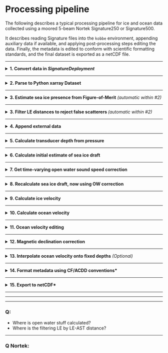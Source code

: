 # Processing pipeline

The following describes a typical processing pipeline for ice and ocean data collected using a moored 5-beam Nortek Signature250 or Signature500.

It describes reading Signature files into the `kobbe` environment, appending auxiliary data if available, and applying post-processing steps editing the data. Finally, the metadata is edited to conform with scientific formatting standards, and the final dataset is exported as a netCDF file.


___

<details>
<summary><b>1. Convert data in <i>SignatureDeployment</i></b></summary>
<p>

Converting from `.ad2cp` file (uploaded from the instrument) to `.mat` file (containing physical variables). The conversion is done in Nortek's *SignatureDeployment* software, outside of the `kobbe` environment.

For long deployments, the export procedure may result in several `.mat`-files per `.ad2cp` file.

</p>
</details>



___

<details>
<summary><b>2. Parse to Python xarray Dataset</b></summary>
<p><br>

- `kobbe.load.matfiles_to_dataset()`
- Regrid from `Average_TIME` to 2D (`TIME`, `SAMPLE`):

 <a href="../_static/proc_images/kobbe_1d_to_2d.png" target="_blank">
    <img src="../_static/proc_images/kobbe_1d_to_2d.png" width="250" height="100" alt="SIC Spectra">
  </a>
</p>
</details>


___

<details>
<summary><b>3. Estimate sea ice presence from Figure-of-Merit</b> <i>(automatic within #2)</i></summary>
<p>

- Currently in `kobbe.load.matfiles_to_dataset()`
    - Calls `kobbe.append._add_SIC_FOM`
    - (Should probably force an explicit call for this?)

<div style="display: flex; justify-content: space-between;">
  <a href="../_static/proc_images/FOM.png" target="_blank">
    <img src="../_static/proc_images/FOM.png" width="250" height="100" alt="FOM">
  </a>
  <a href="../_static/proc_images/SIC_spectra.png" target="_blank">
    <img src="../_static/proc_images/SIC_spectra.png" width="250" height="100" alt="SIC Spectra">
  </a>
</div>
</p>
</details>


___

<details>
<summary><b>3. Filter LE distances to reject false scatterers </b> <i>(automatic within #2)</i></summary>
<p>

- Currently in `kobbe.load.matfiles_to_dataset()`
    - Calls `kobbe.append._add_SIC_FOM`
    - (Should probably force an explicit call for this?)

</p>
</details>


___

<details>
<summary><b>4. Append external data</b></summary>
<p>

- Various functions in (`kobbe.append`).
- Interpolates onto TIME, grid
    - CTD data if available
    - Atmospheric pressure from reanalysis or similar
    - Magnetic declination data
    - Other contextual data (remote sensing SIC/SIT, for example)

</p>
</details>


___
<details>
<summary><b>5. Calculate transducer depth from pressure
</b></summary>
<p>

- `kobbe.calc.dep_from_p()`
  1. $p_{ABS}$ = `Average_AltimeterPressure` + `conf.PressureOffset`
        - $p_{ABS}$: Total pressure measured at transducer.
  2. $p = p_{ABS} - p_{ATMO}$
        - $p_{ATMO}$: Atmospheric pressure; fixed or from e.g. reanalysis.
  3. $\rho$ calculated from e.g. co-mounted CTD.
        - Automatically if CTD data are appended.
        - A fixed value can be specified if no CTD available.
  4. $g$ calculated as $g(\text{latitude})$ using the `gsw` package.

  5. $\ \ \Large{D = \frac{p}{g \rho}}$
    - $D$ is the (time-varying) depth of the instrument transducer head below the sea surface (meters), calculated using the hydrostatic ap


</p>
</details>

___

<details>
<summary><b>6. Calculate initial estimate of sea ice draft
</b></summary>
<p>
- `kobbe.icedraft.calculate_draft()`

- Vdist = Vertical distance between transducer and scattering surface:

    Vdist = ALT_DIST * np.cos(theta_tilt) * (ss_obs/ss_nom) * BETA_ow

- Spos = Position of the scattering surface below the water line

    Spos = depth - Vdist

- Sea ice draft SID is equal to Spos where:
    - Naned out in open water
    - Nanes out when SID s less than -0.3 m..
    - Calculating ensembe medians ignoring Nans
    - Naning out ensemble meanswhen SID s less than -0.3 m..

</p>
</details>


___

<details>
<summary><b>7. Get time-varying open water sound speed correction</b></summary>
<p>
- `kobbe.icedraft.get_Beta_from_OWSD()`
- USING A LONG-TIME AVERAGE OFFSET..
- SHOULD MAYBE BE fixed offset plus beta??
</p>
</details>


___

<details>
<summary><b>8. Recalculate sea ice draft, now using OW correction
</b></summary>
<p>

- `kobbe.icedraft.calculate_draft()`
- FORMULA!
- -> Should be done with ice draft here!

</p>
</details>

___

<details>
<summary><b>9. Calculate ice velocity</b></summary>
<p>

- `kobbe.vel.calculate_ice_vel()`
- Auto editing?
</p>
</details>


___

<details>
<summary><b>10. Calculate ocean velocity</b></summary>
<p>

- `kobbe.vel.calculate_ocean_vel()`
- Auto editing?
</p>
</details>


___


<details>
<summary><b>11. Ocean velocity editing</b></summary>
<p>

- Sidelobe rejection
    - `kobbe.vel.reject_sidelobe`
    - What happens here?
    - *"Rejected samples close enough to the surface to be affected by sidelobe interference"*
- Range masking
    - `kobbe.vel.uvoc_mask_range()`
    - Threshold for various parameters like corr, amp, speed, tilt, amp jumps...

- Clear near-empty bins
    - `kobbe.vel.clear_empty_bins()`
</p>
</details>



___

<details>
<summary><b>12. Magnetic declination correction</b></summary>
<p>

- `kobbe.vel.rotate_vels_magdec()`
- Rotates both ice and ocean velocities

</p>
</details>


___

<details>
<summary><b>13. Interpolate ocean velocity onto fixed depths</b><i> (Optional)</i></summary>
<p>

- `kobbe.vel.interp_oceanvel`

</p>
</details>


___

<details>
<summary><b>14. Format metadata using CF/ACDD conventions*</b></summary>
<p><br>

</p>
</details>

___

<details>
<summary><b>15. Export to netCDF*</b></summary>
<p><br>

</p>
</details>

___
___
___

### Q:

- Where is open water stuff calculated?
- Where is the filtering LE by LE-AST distance?
___

### Q Nortek: